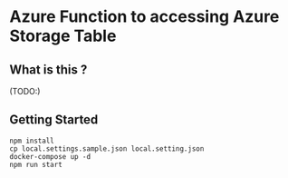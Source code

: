 # Azure Function to accessing Azure Storage Table

## What is this ?

(TODO:)

## Getting Started

```console
npm install
cp local.settings.sample.json local.setting.json
docker-compose up -d
npm run start
```
